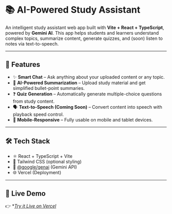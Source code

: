 # 📚 AI-Powered Study Assistant

An intelligent study assistant web app built with **Vite + React + TypeScript**, powered by **Gemini AI**. This app helps students and learners understand complex topics, summarize content, generate quizzes, and (soon) listen to notes via text-to-speech.

---

## 🚀 Features

- ✨ **Smart Chat** – Ask anything about your uploaded content or any topic.
- 🧠 **AI-Powered Summarization** – Upload study material and get simplified bullet-point summaries.
- ❓ **Quiz Generation** – Automatically generate multiple-choice questions from study content.
- 🗣️ **Text-to-Speech (Coming Soon)** – Convert content into speech with playback speed control.
- 📱 **Mobile-Responsive** – Fully usable on mobile and tablet devices.

---

## 🛠️ Tech Stack

- ⚛️ React + TypeScript + Vite
- 🎨 Tailwind CSS (optional styling)
- 🧠 [@google/genai](https://www.npmjs.com/package/@google/genai) (Gemini API)
- 🌐 Vercel (Deployment)

---
## 🔗 Live Demo

👉 **[Try it Live on Vercel](https://noto-ai-study-assistant.vercel.app)*
